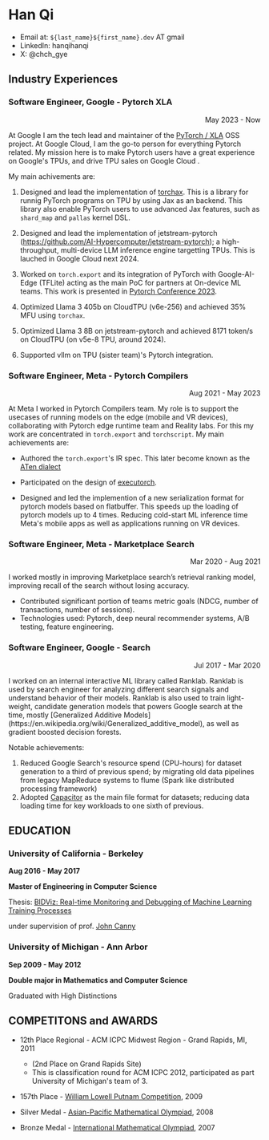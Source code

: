 Han Qi
=======
* Email at: `${last_name}${first_name}.dev` AT gmail
* LinkedIn: hanqihanqi
* X: @chch_gye

## Industry Experiences 

### Software Engineer, Google - Pytorch XLA
<p align="right"> May 2023 - Now</p>

At Google I am the tech lead and maintainer of the [PyTorch / XLA](https://github.com/pytorch/xla) OSS project. 
At Google Cloud, I am the go-to person for everything Pytorch related. My mission here is to make Pytorch users 
have a great experience on Google's TPUs, and drive TPU sales on Google Cloud .

My main achivements are:

1. Designed and lead the implementation of [torchax](https://github.com/google/torchax). This is a library for runnig PyTorch programs on TPU by using Jax as an backend. This library also enable PyTorch users to use advanced Jax features, such as `shard_map` and `pallas` kernel DSL.

2.  Designed and lead the implementation of jetstream-pytorch (https://github.com/AI-Hypercomputer/jetstream-pytorch); a high-throughput, multi-device LLM inference engine targetting TPUs. This is lauched in Google Cloud next 2024.

3. Worked on `torch.export` and its integration of PyTorch with Google-AI-Edge (TFLite) acting as the main PoC for partners at On-device ML teams. This work is presented in [Pytorch Conference 2023](https://pytorch2023.sched.com/event/1R3c6/backends-poster-presentations-continued).

4. Optimized Llama 3 405b on CloudTPU (v6e-256) and achieved 35% MFU using `torchax`.

5. Optimized Llama 3 8B on jetstream-pytorch and achieved 8171 token/s on CloudTPU (on v5e-8 TPU, around 2024).

6. Supported vllm on TPU (sister team)'s Pytorch integration.

### Software Engineer, Meta - Pytorch Compilers 
<p align="right"> Aug 2021 - May 2023 </p>

At Meta I worked in Pytorch Compilers team. My role is to support the
usecases of running models on the edge (mobile and VR devices), collaborating with Pytorch edge runtime team and Reality labs. For this my work are concentrated in `torch.export` and `torchscript`.
My main achievements are:

* Authored the `torch.export`'s IR spec. This later become known as the [ATen dialect](https://docs.pytorch.org/executorch-overview)

* Participated on the design of [executorch](https://docs.pytorch.org/executorch-overview).

* Designed and led the implemention of a new serialization format for pytorch models based on flatbuffer. This speeds up the loading of pytorch models up to 4 times. Reducing cold-start ML inference time Meta's mobile apps as well as applications running on VR devices.

### Software Engineer, Meta - Marketplace Search 
<p align="right"> Mar 2020 - Aug 2021</p>
I worked mostly in improving Marketplace search’s retrieval ranking model, improving recall of the search without losing accuracy.

* Contributed significant portion of teams metric goals (NDCG, number of transactions, number of sessions).
* Technologies used: Pytorch, deep neural recommender systems, A/B testing, feature engineering.

### Software Engineer, Google - Search
<p align="right"> Jul 2017 - Mar 2020</p>
I worked on an internal interactive ML library called Ranklab. Ranklab 
is used by search engineer for analyzing different search signals and 
understand behavior of their models. Ranklab is also used to train 
light-weight, candidate generation models that powers Google search at the time,
 mostly [Generalized Additive Models](https://en.wikipedia.org/wiki/Generalized_additive_model), 
 as well as gradient boosted decision forests.

Notable achievements:

1. Reduced Google Search's resource spend (CPU-hours) for dataset  
   generation to a third of previous spend; by migrating old data pipelines
   from legacy MapReduce systems to flume (Spark like distributed processing framework)
2. Adopted [Capacitor](6https://cloud.google.com/blog/products/bigquery/inside-capacitor-bigquerys-next-generation-columnar-storage-format) as the 
   main file format for datasets; reducing data loading time for key workloads to one sixth of previous. 
 





## EDUCATION

### University of California - Berkeley
**Aug 2016 - May 2017**

**Master of Engineering in Computer Science**


Thesis: [BIDViz: Real-time Monitoring and Debugging of Machine Learning Training Processes](https://www2.eecs.berkeley.edu/Pubs/TechRpts/2017/EECS-2017-99.pdf)

under supervision of prof. [John Canny](https://en.wikipedia.org/wiki/John_Canny)


### University of Michigan - Ann Arbor
**Sep 2009 - May 2012**

**Double major in Mathematics and Computer Science**

Graduated with High Distinctions


## COMPETITONS and AWARDS

* 12th Place Regional - ACM ICPC Midwest Region - Grand Rapids, MI, 2011
  * (2nd Place on Grand Rapids Site)
  * This is classification round for ACM ICPC 2012, participated as part University of Michigan's team of 3.

* 157th Place - [William Lowell Putnam Competition](https://en.wikipedia.org/wiki/William_Lowell_Putnam_Mathematical_Competition), 2009
* Silver Medal - [Asian-Pacific Mathematical Olympiad](https://www.apmo-official.org/), 2008
* Bronze Medal - [International Mathematical Olympiad](https://www.imo-official.org/), 2007
